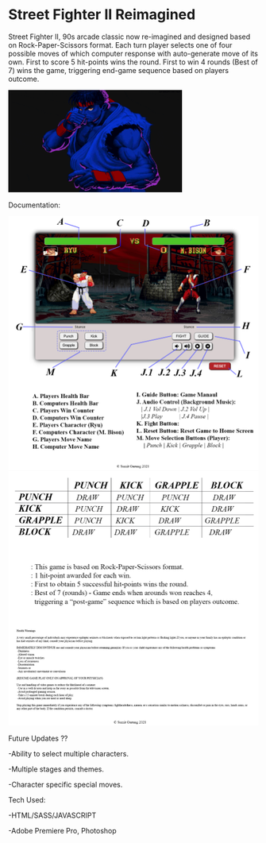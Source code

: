 # Street Fighter II Reimagined

Street Fighter II, 90s arcade classic now re-imagined and designed based on Rock-Paper-Scissors format. 
Each turn player selects one of four possible moves of which computer response with auto-generate move 
of its own. First to score 5 hit-points wins the round. First to win 4 rounds (Best of 7) wins the game, 
triggering end-game sequence based on players outcome. 

<img src="./img/ryu-intro.gif" width="350px" alt="">

Documentation:

<img src="./img/manaul.jpg" width="750px" alt="manaul_one">

<img src="./img/manaul2.jpg" width="750px" alt="manaul_two">



Future Updates ??

-Ability to select multiple characters.

-Multiple stages and themes.

-Character specific special moves.




Tech Used:

-HTML/SASS/JAVASCRIPT

-Adobe Premiere Pro, Photoshop
